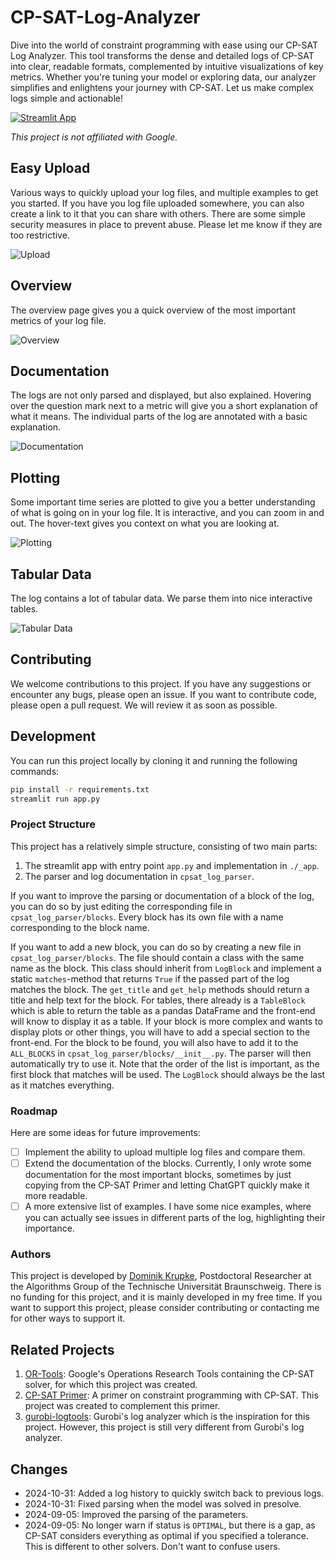 # CP-SAT-Log-Analyzer

Dive into the world of constraint programming with ease using our CP-SAT Log
Analyzer. This tool transforms the dense and detailed logs of CP-SAT into clear,
readable formats, complemented by intuitive visualizations of key metrics.
Whether you're tuning your model or exploring data, our analyzer simplifies and
enlightens your journey with CP-SAT. Let us make complex logs simple and
actionable!

[![Streamlit App](https://static.streamlit.io/badges/streamlit_badge_black_white.svg)](https://cpsat-log-analyzer.streamlit.app/)

_This project is not affiliated with Google._

## Easy Upload

Various ways to quickly upload your log files, and multiple examples to get you
started. If you have you log file uploaded somewhere, you can also create a link
to it that you can share with others. There are some simple security measures in
place to prevent abuse. Please let me know if they are too restrictive.

![Upload](./.assets/log_upload.png)

## Overview

The overview page gives you a quick overview of the most important metrics of
your log file.

![Overview](./.assets/overview.png)

## Documentation

The logs are not only parsed and displayed, but also explained. Hovering over
the question mark next to a metric will give you a short explanation of what it
means. The individual parts of the log are annotated with a basic explanation.

![Documentation](./.assets/documentation.png)

## Plotting

Some important time series are plotted to give you a better understanding of
what is going on in your log file. It is interactive, and you can zoom in and
out. The hover-text gives you context on what you are looking at.

![Plotting](./.assets/plotting.png)

## Tabular Data

The log contains a lot of tabular data. We parse them into nice interactive
tables.

![Tabular Data](./.assets/tables.png)

## Contributing

We welcome contributions to this project. If you have any suggestions or
encounter any bugs, please open an issue. If you want to contribute code, please
open a pull request. We will review it as soon as possible.

## Development

You can run this project locally by cloning it and running the following
commands:

```bash
pip install -r requirements.txt
streamlit run app.py
```

### Project Structure

This project has a relatively simple structure, consisting of two main parts:

1. The streamlit app with entry point `app.py` and implementation in `./_app`.
2. The parser and log documentation in `cpsat_log_parser`.

If you want to improve the parsing or documentation of a block of the log, you
can do so by just editing the corresponding file in `cpsat_log_parser/blocks`.
Every block has its own file with a name corresponding to the block name.

If you want to add a new block, you can do so by creating a new file in
`cpsat_log_parser/blocks`. The file should contain a class with the same name as
the block. This class should inherit from `LogBlock` and implement a static
`matches`-method that returns `True` if the passed part of the log matches the
block. The `get_title` and `get_help` methods should return a title and help
text for the block. For tables, there already is a `TableBlock` which is able to
return the table as a pandas DataFrame and the front-end will know to display it
as a table. If your block is more complex and wants to display plots or other
things, you will have to add a special section to the front-end. For the block
to be found, you will also have to add it to the `ALL_BLOCKS` in
`cpsat_log_parser/blocks/__init__.py`. The parser will then automatically try to
use it. Note that the order of the list is important, as the first block that
matches will be used. The `LogBlock` should always be the last as it matches
everything.

### Roadmap

Here are some ideas for future improvements:

- [ ] Implement the ability to upload multiple log files and compare them.
- [ ] Extend the documentation of the blocks. Currently, I only wrote some
      documentation for the most important blocks, sometimes by just copying
      from the CP-SAT Primer and letting ChatGPT quickly make it more readable.
- [ ] A more extensive list of examples. I have some nice examples, where you
      can actually see issues in different parts of the log, highlighting their
      importance.

### Authors

This project is developed by [Dominik Krupke](https://github.com/d-krupke/),
Postdoctoral Researcher at the Algorithms Group of the Technische Universität
Braunschweig. There is no funding for this project, and it is mainly developed
in my free time. If you want to support this project, please consider
contributing or contacting me for other ways to support it.

## Related Projects

1. [OR-Tools](https://github.com/google/or-tools/): Google's Operations Research
   Tools containing the CP-SAT solver, for which this project was created.
2. [CP-SAT Primer](https://github.com/d-krupke/cpsat-primer): A primer on
   constraint programming with CP-SAT. This project was created to complement
   this primer.
3. [gurobi-logtools](https://github.com/Gurobi/gurobi-logtools): Gurobi's log
   analyzer which is the inspiration for this project. However, this project is
   still very different from Gurobi's log analyzer.

## Changes

- 2024-10-31: Added a log history to quickly switch back to previous logs.
- 2024-10-31: Fixed parsing when the model was solved in presolve.
- 2024-09-05: Improved the parsing of the parameters.
- 2024-09-05: No longer warn if status is `OPTIMAL`, but there is a gap, as
  CP-SAT considers everything as optimal if you specified a tolerance. This is
  different to other solvers. Don't want to confuse users.

